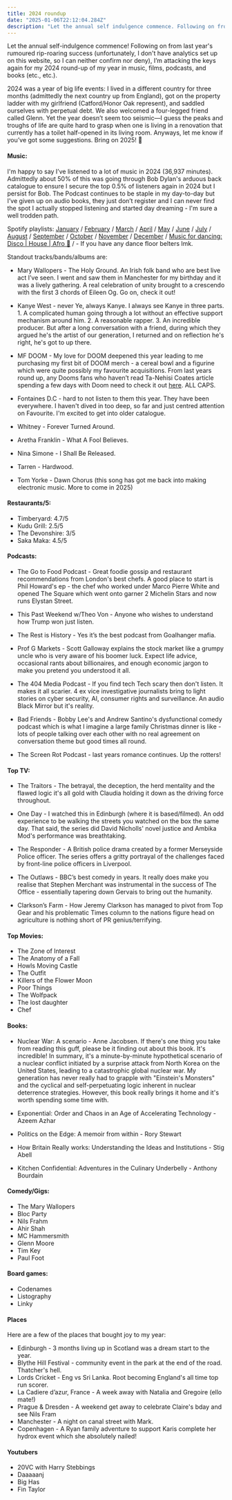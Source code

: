 ```yaml
---
title: 2024 roundup
date: "2025-01-06T22:12:04.284Z"
description: "Let the annual self indulgence commence. Following on from last years rip-roaring roundup. I’m attacking the keys again for my 2024 round-up of my year in music, films, podcasts and books (etc etc). As always, let me know if you’ve got some suggestions."
---
```


Let the annual self-indulgence commence! Following on from last year's rumoured rip-roaring success (unfortunately, I don't have analytics set up on this website, so I can neither confirm nor deny), I’m attacking the keys again for my 2024 round-up of my year in music, films, podcasts, and books (etc., etc.).

2024 was a year of big life events: I lived in a different country for three months (admittedly the next country up from England), got on the property ladder with my girlfriend (Catford/Honor Oak represent), and saddled ourselves with perpetual debt. We also welcomed a four-legged friend called Glenn. Yet the year doesn’t seem too seismic—I guess the peaks and troughs of life are quite hard to grasp when one is living in a renovation that currently has a toilet half-opened in its living room. Anyways, let me know if you’ve got some suggestions. Bring on 2025! 💪

#### Music:

I'm happy to say I’ve listened to a lot of music in 2024 (36,937 minutes). Admittedly about 50% of this was going through Bob Dylan's arduous back catalogue to ensure I secure the top 0.5% of listeners again in 2024 but I persist for Bob. The Podcast continues to be staple in my day-to-day but I’ve given up on audio books, they just don’t register and I can never find the spot I actually stopped listening and started day dreaming - I'm sure a well trodden path. 

Spotify playlists: [January](https://open.spotify.com/playlist/7G6Qe0gxTSvKMHz6raL47Q?si=c9aba403386b42d5) / [February](https://open.spotify.com/playlist/7JzTopl327FY6exb05VwUi?si=51cff58a91cc41ff) / [March](https://open.spotify.com/playlist/2u53krXqbBaHgl0sXqfExI?si=43194062d48a4697) / [April](https://open.spotify.com/playlist/574StoFe9FiZ0TF9jNrWza?si=c062c8d9a568468b) / [May](https://open.spotify.com/playlist/6rsbdFizW11vWeVzMUW1yD?si=0b12d27da7e744ca) / [June](https://open.spotify.com/playlist/755wkrnE3txM6m5jqTcF8W?si=094ba18015024f78) / [July](https://open.spotify.com/playlist/3A2tWJooOC1EsyuNtFHfXK?si=625246e9b7b94e92) / [August](https://open.spotify.com/playlist/6kfB4yx6USpMxLaYiAu2i6?si=bac226f5a895465c) / [September](https://open.spotify.com/playlist/46cpWLhAzeJhYVbPgfKD5f?si=cdf8fa0415c145e4) / [October](https://open.spotify.com/playlist/5cpKWVOmWf3ecplykFk13L?si=6c717a320ea64885) / [November](https://open.spotify.com/playlist/3ZPawOXbiKPFapCjPgFkQK?si=16d29832194c4fbd) / [December](https://open.spotify.com/playlist/5cL6Hk4O2cxLQc3gpF5plq?si=5897257d126b493e) / [Music for dancing: Disco | House | Afro 🪩](https://open.spotify.com/playlist/1NjeJFtVOYHr4z9zO6LSXx?si=41d934146c8c4cf6) /  - If you have any dance floor belters lmk. 


Standout tracks/bands/albums are:

- Mary Wallopers - The Holy Ground. An Irish folk band who are best live act I’ve seen. I went and saw them in Manchester for my birthday and it was a lively gathering. A real celebration of unity brought to a crescendo with the first 3 chords of Eileen Og. Go on, check it out!

- Kanye West - never Ye, always Kanye. I always see Kanye in three parts. 1. A complicated human going through a lot without an effective support mechanism around him. 2. A reasonable rapper. 3. An incredible producer. But after a long conversation with a friend, during which they argued he's the artist of our generation, I returned and on reflection he's right, he's got to up there. 

- MF DOOM - My love for DOOM deepened this year leading to me purchasing my first bit of DOOM merch - a cereal bowl and a figurine which were quite possibly my favourite acquisitions. From last years round up, any Dooms fans who haven’t read Ta-Nehisi Coates article spending a few days with Doom need to check it out [here](https://www.newyorker.com/magazine/2009/09/21/the-mask-of-doom). ALL CAPS. 

- Fontaines D.C - hard to not listen to them this year. They have been everywhere. I haven't dived in too deep, so far and just centred attention on Favourite. I'm excited to get into older catalogue. 

- Whitney - Forever Turned Around. 

- Aretha Franklin - What A Fool Believes.

- Nina Simone - I Shall Be Released.

- Tarren - Hardwood.

- Tom Yorke - Dawn Chorus (this song has got me back into making electronic music. More to come in 2025)

#### Restaurants/5:
- Timberyard: 4.7/5
- Kudu Grill: 2.5/5
- The Devonshire: 3/5
- Saka Maka: 4.5/5 


#### Podcasts:

- The Go to Food Podcast - Great foodie gossip and restaurant recommendations from London's best chefs. A good place to start is Phil Howard's ep - the chef who worked under Marco Pierre White and opened The Square which went onto garner 2 Michelin Stars and now runs Elystan Street. 

- This Past Weekend w/Theo Von - Anyone who wishes to understand how Trump won just listen. 

- The Rest is History - Yes it’s the best podcast from Goalhanger mafia. 

- Prof G Markets  - Scott Galloway explains the stock market like a grumpy uncle who is very aware of his boomer luck. Expect life advice, occasional rants about billionaires, and enough economic jargon to make you pretend you understood it all.

- The 404 Media Podcast - If you find tech Tech scary then don't listen. It makes it all scarier. 4 ex vice investigative journalists bring to light stories on cyber security, AI, consumer rights and surveillance. An audio Black Mirror but it's reality. 

- Bad Friends - Bobby Lee's and Andrew Santino's dysfunctional comedy podcast which is what I imagine a large family Christmas dinner is like - lots of people talking over each other with no real agreement on conversation theme but good times all round.

- The Screen Rot Podcast - last years romance continues. Up the rotters! 


#### Top TV:

- The Traitors - The betrayal, the deception, the herd mentality and the flawed logic it's all gold with Claudia holding it down as the driving force throughout.  

- One Day - I watched this in Edinburgh (where it is based/filmed). An odd experience to be walking the streets you watched on the box the same day. That said, the series did David Nicholls' novel justice and Ambika Mod's performance was breathtaking.

- The Responder - A British police drama created by a former Merseyside Police officer. The series offers a gritty portrayal of the challenges faced by front-line police officers in Liverpool.

- The Outlaws - BBC’s best comedy in years. It really does make you realise that Stephen Merchant was instrumental in the success of The Office - essentially tapering down Gervais to bring out the humanity. 

- Clarkson’s Farm - How Jeremy Clarkson has managed to pivot from Top Gear and his problematic Times column to the nations figure head on agriculture is nothing short of PR genius/terrifying. 


#### Top Movies:

- The Zone of Interest 
- The Anatomy of a Fall
- Howls Moving Castle
- The Outfit
- Killers of the Flower Moon 
- Poor Things
- The Wolfpack 
- The lost daughter
- Chef


#### Books:

- Nuclear War: A scenario - Anne Jacobsen. If there's one thing you take from reading this guff, please be it finding out about this book. It's incredible! In summary, it's a minute-by-minute hypothetical scenario of a nuclear conflict initiated by a surprise attack from North Korea on the United States, leading to a catastrophic global nuclear war. My generation has never really had to grapple with "Einstein's Monsters" and the cyclical and self-perpetuating logic inherent in nuclear deterrence strategies. However, this book really brings it home and it's worth spending some time with. 

- Exponential: Order and Chaos in an Age of Accelerating Technology - Azeem Azhar

- Politics on the Edge: A memoir from within - Rory Stewart

- How Britain Really works: Understanding the Ideas and Institutions - Stig Abell

- Kitchen Confidential: Adventures in the Culinary Underbelly - Anthony Bourdain

#### Comedy/Gigs:

- The Mary Wallopers
- Bloc Party
- Nils Frahm
- Ahir Shah
- MC Hammersmith
- Glenn Moore
- Tim Key 
- Paul Foot

#### Board games:

- Codenames
- Listography
- Linky

#### Places

Here are a few of the places that bought joy to my year: 

- Edinburgh - 3 months living up in Scotland was a dream start to the year. 
- Blythe Hill Festival - community event in the park at the end of the road. Thatcher's hell. 
- Lords Cricket - Eng vs Sri Lanka. Root becoming England's all time top run scorer. 
- La Cadiere d’azur, France - A week away with Natalia and Gregoire (ello mate!)
- Prague & Dresden - A weekend get away to celebrate Claire's bday and see Nils Fram 
- Manchester - A night on canal street with Mark.
- Copenhagen - A Ryan family adventure to support Karis complete her hydrox event which she absolutely nailed!

#### Youtubers

- 20VC with Harry Stebbings
- Daaaaanj
- Big Has
- Fin Taylor 